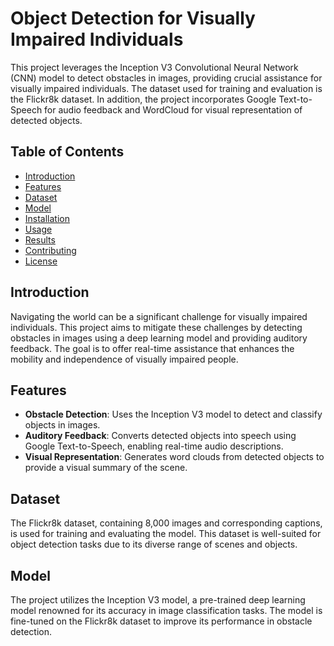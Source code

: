# Object Detection for Visually Impaired Individuals

This project leverages the Inception V3 Convolutional Neural Network (CNN) model to detect obstacles in images, providing crucial assistance for visually impaired individuals. The dataset used for training and evaluation is the Flickr8k dataset. In addition, the project incorporates Google Text-to-Speech for audio feedback and WordCloud for visual representation of detected objects.

## Table of Contents

- [Introduction](#introduction)
- [Features](#features)
- [Dataset](#dataset)
- [Model](#model)
- [Installation](#installation)
- [Usage](#usage)
- [Results](#results)
- [Contributing](#contributing)
- [License](#license)

## Introduction

Navigating the world can be a significant challenge for visually impaired individuals. This project aims to mitigate these challenges by detecting obstacles in images using a deep learning model and providing auditory feedback. The goal is to offer real-time assistance that enhances the mobility and independence of visually impaired people.

## Features

- **Obstacle Detection**: Uses the Inception V3 model to detect and classify objects in images.
- **Auditory Feedback**: Converts detected objects into speech using Google Text-to-Speech, enabling real-time audio descriptions.
- **Visual Representation**: Generates word clouds from detected objects to provide a visual summary of the scene.

## Dataset

The Flickr8k dataset, containing 8,000 images and corresponding captions, is used for training and evaluating the model. This dataset is well-suited for object detection tasks due to its diverse range of scenes and objects.

## Model

The project utilizes the Inception V3 model, a pre-trained deep learning model renowned for its accuracy in image classification tasks. The model is fine-tuned on the Flickr8k dataset to improve its performance in obstacle detection.
